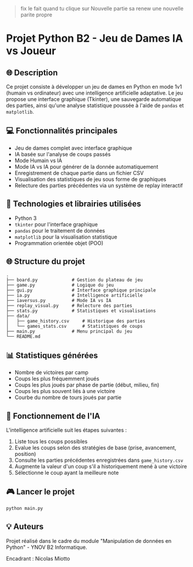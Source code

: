 > fix le fait quand tu clique sur Nouvelle partie sa renew une nouvelle parite propre

# Projet Python B2 - Jeu de Dames IA vs Joueur

## 🌐 Description
Ce projet consiste à développer un jeu de dames en Python en mode 1v1 (humain vs ordinateur) avec une intelligence artificielle adaptative. Le jeu propose une interface graphique (Tkinter), une sauvegarde automatique des parties, ainsi qu'une analyse statistique poussée à l'aide de `pandas` et `matplotlib`.

## 💻 Fonctionnalités principales
- Jeu de dames complet avec interface graphique
- IA basée sur l'analyse de coups passés
- Mode Humain vs IA
- Mode IA vs IA pour générer de la donnée automatiquement
- Enregistrement de chaque partie dans un fichier CSV
- Visualisation des statistiques de jeu sous forme de graphiques
- Relecture des parties précédentes via un système de replay interactif

## 🔖 Technologies et librairies utilisées
- Python 3
- `tkinter` pour l'interface graphique
- `pandas` pour le traitement de données
- `matplotlib` pour la visualisation statistique
- Programmation orientée objet (POO)

## 🌐 Structure du projet
```
.
├── board.py             # Gestion du plateau de jeu
├── game.py              # Logique du jeu
├── gui.py               # Interface graphique principale
├── ia.py                # Intelligence artificielle
├── iaversus.py          # Mode IA vs IA
├── replay_visual.py     # Relecture des parties
├── stats.py             # Statistiques et visualisations
├── data/
│   ├── game_history.csv     # Historique des parties
│   └── games_stats.csv      # Statistiques de coups
├── main.py              # Menu principal du jeu
└── README.md
```

## 📊 Statistiques générées
- Nombre de victoires par camp
- Coups les plus fréquemment joués
- Coups les plus joués par phase de partie (début, milieu, fin)
- Coups les plus souvent liés à une victoire
- Courbe du nombre de tours joués par partie

## 🧪 Fonctionnement de l'IA
L'intelligence artificielle suit les étapes suivantes :
1. Liste tous les coups possibles
2. Evalue les coups selon des stratégies de base (prise, avancement, position)
3. Consulte les parties précédentes enregistrées dans `game_history.csv`
4. Augmente la valeur d'un coup s'il a historiquement mené à une victoire
5. Sélectionne le coup ayant la meilleure note

## 🎮 Lancer le projet
```bash
python main.py
```

## 💡 Auteurs
Projet réalisé dans le cadre du module "Manipulation de données en Python" - YNOV B2 Informatique.

Encadrant : Nicolas Miotto